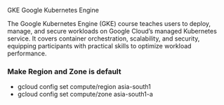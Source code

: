 GKE Google Kubernetes Engine

The Google Kubernetes Engine (GKE) course teaches users to deploy, manage, and secure workloads on Google Cloud’s managed Kubernetes service. It covers container orchestration, scalability, and security, equipping participants with practical skills to optimize workload performance.


### Make Region and Zone is default
- gcloud config set compute/region asia-south1
- gcloud config set compute/zone asia-south1-a
